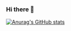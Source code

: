 ### Hi there 👋
[![Anurag's GitHub stats](https://github-readme-stats.vercel.app/api?username=km6293)](https://github.com/km6293/github-readme-stats)

<!--
**km6293/km6293** is a ✨ _special_ ✨ repository because its `README.md` (this file) appears on your GitHub profile.

Here are some ideas to get you started:

- 🔭 I’m currently working on ...
- 🌱 I’m currently learning ...
- 👯 I’m looking to collaborate on ...
- 🤔 I’m looking for help with ...
- 💬 Ask me about ...
- 📫 How to reach me: ...
- 😄 Pronouns: ...
- ⚡ Fun fact: ...
-->
